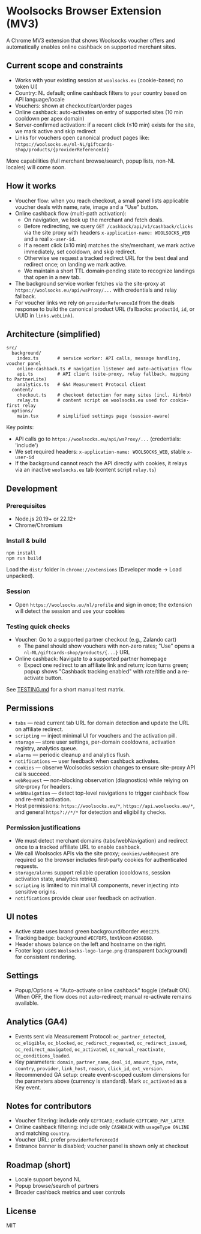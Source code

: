 # Woolsocks Browser Extension (MV3)

A Chrome MV3 extension that shows Woolsocks voucher offers and automatically enables online cashback on supported merchant sites.

## Current scope and constraints

- Works with your existing session at `woolsocks.eu` (cookie-based; no token UI)
- Country: NL default; online cashback filters to your country based on API language/locale
- Vouchers: shown at checkout/cart/order pages
- Online cashback: auto-activates on entry of supported sites (10 min cooldown per apex domain)
- Server‑confirmed activation: if a recent click (≤10 min) exists for the site, we mark active and skip redirect
- Links for vouchers open canonical product pages like:
  `https://woolsocks.eu/nl-NL/giftcards-shop/products/{providerReferenceId}`

More capabilities (full merchant browse/search, popup lists, non-NL locales) will come soon.

## How it works

- Voucher flow: when you reach checkout, a small panel lists applicable voucher deals with name, rate, image and a "Use" button.
- Online cashback flow (multi-path activation):
  - On navigation, we look up the merchant and fetch deals.
  - Before redirecting, we query `GET /cashback/api/v1/cashback/clicks` via the site proxy with headers `x-application-name: WOOLSOCKS_WEB` and a real `x-user-id`.
  - If a recent click (≤10 min) matches the site/merchant, we mark active immediately, set cooldown, and skip redirect.
  - Otherwise we request a tracked redirect URL for the best deal and redirect once; on landing we mark active.
  - We maintain a short TTL domain‑pending state to recognize landings that open in a new tab.
- The background service worker fetches via the site-proxy at `https://woolsocks.eu/api/wsProxy/...` with credentials and relay fallback.
- For voucher links we rely on `providerReferenceId` from the deals response to build the canonical product URL (fallbacks: `productId`, `id`, or UUID in `links.webLink`).

## Architecture (simplified)

```
src/
  background/
    index.ts       # service worker: API calls, message handling, voucher panel
    online-cashback.ts # navigation listener and auto-activation flow
    api.ts         # API client (site-proxy, relay fallback, mapping to PartnerLite)
    analytics.ts   # GA4 Measurement Protocol client
  content/
    checkout.ts    # checkout detection for many sites (incl. Airbnb)
    relay.ts       # content script on woolsocks.eu used for cookie-first relay
  options/
    main.tsx       # simplified settings page (session-aware)
```

Key points:
- API calls go to `https://woolsocks.eu/api/wsProxy/...` (credentials: 'include')
- We set required headers: `x-application-name: WOOLSOCKS_WEB`, stable `x-user-id`
- If the background cannot reach the API directly with cookies, it relays via an inactive `woolsocks.eu` tab (content script `relay.ts`)

## Development

### Prerequisites
- Node.js 20.19+ or 22.12+
- Chrome/Chromium

### Install & build
```
npm install
npm run build
```
Load the `dist/` folder in `chrome://extensions` (Developer mode → Load unpacked).

### Session
- Open `https://woolsocks.eu/nl/profile` and sign in once; the extension will detect the session and use your cookies

### Testing quick checks
- Voucher: Go to a supported partner checkout (e.g., Zalando cart)
  - The panel should show vouchers with non‑zero rates; "Use" opens a `nl-NL/giftcards-shop/products/{...}` URL
- Online cashback: Navigate to a supported partner homepage
  - Expect one redirect to an affiliate link and return; icon turns green; popup shows "Cashback tracking enabled" with rate/title and a re-activate button.

See [TESTING.md](TESTING.md) for a short manual test matrix.

## Permissions
- `tabs` — read current tab URL for domain detection and update the URL on affiliate redirect.
- `scripting` — inject minimal UI for vouchers and the activation pill.
- `storage` — store user settings, per-domain cooldowns, activation registry, analytics queue.
- `alarms` — periodic cleanup and analytics flush.
- `notifications` — user feedback when cashback activates.
- `cookies` — observe Woolsocks session changes to ensure site-proxy API calls succeed.
- `webRequest` — non-blocking observation (diagnostics) while relying on site-proxy for headers.
- `webNavigation` — detect top-level navigations to trigger cashback flow and re-emit activation.
- Host permissions: `https://woolsocks.eu/*`, `https://api.woolsocks.eu/*`, and general `https?://*/*` for detection and eligibility checks.

### Permission justifications
- We must detect merchant domains (tabs/webNavigation) and redirect once to a tracked affiliate URL to enable cashback.
- We call Woolsocks APIs via the site proxy; `cookies/webRequest` are required so the browser includes first‑party cookies for authenticated requests.
- `storage/alarms` support reliable operation (cooldowns, session activation state, analytics retries).
- `scripting` is limited to minimal UI components, never injecting into sensitive origins.
- `notifications` provide clear user feedback on activation.

## UI notes
- Active state uses brand green background/border `#00C275`.
- Tracking badge: background `#ECFDF5`, text/icon `#268E60`.
- Header shows balance on the left and hostname on the right.
- Footer logo uses `Woolsocks-logo-large.png` (transparent background) for consistent rendering.

## Settings
- Popup/Options → "Auto-activate online cashback" toggle (default ON). When OFF, the flow does not auto-redirect; manual re-activate remains available.

## Analytics (GA4)
- Events sent via Measurement Protocol: `oc_partner_detected`, `oc_eligible`, `oc_blocked`, `oc_redirect_requested`, `oc_redirect_issued`, `oc_redirect_navigated`, `oc_activated`, `oc_manual_reactivate`, `oc_conditions_loaded`.
- Key parameters: `domain`, `partner_name`, `deal_id`, `amount_type`, `rate`, `country`, `provider`, `link_host`, `reason`, `click_id`, `ext_version`.
- Recommended GA setup: create event-scoped custom dimensions for the parameters above (currency is standard). Mark `oc_activated` as a Key event.

## Notes for contributors
- Voucher filtering: include only `GIFTCARD`; exclude `GIFTCARD_PAY_LATER`
- Online cashback filtering: include only `CASHBACK` with `usageType ONLINE` and matching `country`.
- Voucher URL: prefer `providerReferenceId`
- Entrance banner is disabled; voucher panel is shown only at checkout

## Roadmap (short)
- Locale support beyond NL
- Popup browse/search of partners
- Broader cashback metrics and user controls

## License
MIT